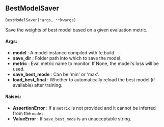 ## BestModelSaver
```python
BestModelSaver(*args, **kwargs)
```
Save the weights of best model based on a given evaluation metric.


#### Args:

* **model** :  A model instance compiled with fe.build.
* **save_dir** :  Folder path into which to save the model.
* **metric** :  Eval metric name to monitor. If None, the model's loss will be used.
* **save_best_mode** :  Can be 'min' or 'max'.
* **load_best_final** :  Whether to automatically reload the best model (if available) after training.

#### Raises:

* **AssertionError** :  If a `metric` is not provided and it cannot be inferred from the `model`.
* **ValueError** :  If `save_best_mode` is an unacceptable string.